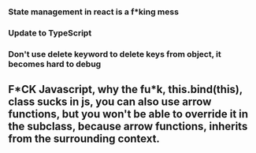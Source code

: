 ### State management in react is a f*king mess
### Update to TypeScript


### Don't use delete keyword to delete keys from object, it becomes hard to debug



## F\*CK Javascript, why the fu\*k, this.bind(this), class sucks in js, you can also use arrow functions, but you won't be able to override it in the subclass, because arrow functions, inherits from the surrounding context.